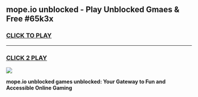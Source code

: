 
## mope.io unblocked - Play Unblocked Gmaes & Free #65k3x
<h3>
<a href="https://news.freeplayer.one?title=mope.io_unblocked&ref=24F">CLICK TO PLAY</a></h3>
<hr>

<h3>
<a href="https://news.freeplayer.one?title=mope.io_unblocked&ref=24F">CLICK 2 PLAY</a>
  
</h3>

<a href="https://news.freeplayer.one?title=mope.io_unblocked&ref=24F/"><img src="https://clearcache.store/games.png"></a>


**mope.io unblocked games unblocked: Your Gateway to Fun and Accessible Online Gaming**
